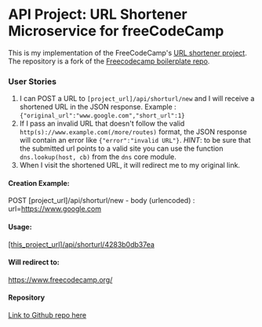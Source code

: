 # API Project: URL Shortener Microservice for freeCodeCamp

This is my implementation of the FreeCodeCamp's [URL shortener project](https://www.freecodecamp.org/learn/apis-and-microservices/apis-and-microservices-projects/url-shortener-microservice ). The repository is a fork of the [Freecodecamp boilerplate repo](https://github.com/freeCodeCamp/boilerplate-project-urlshortener/ ).


### User Stories

1. I can POST a URL to `[project_url]/api/shorturl/new` and I will receive a shortened URL in the JSON response. Example : `{"original_url":"www.google.com","short_url":1}`
2. If I pass an invalid URL that doesn't follow the valid `http(s)://www.example.com(/more/routes)` format, the JSON response will contain an error like `{"error":"invalid URL"}`. *HINT*: to be sure that the submitted url points to a valid site you can use the function `dns.lookup(host, cb)` from the `dns` core module.
3. When I visit the shortened URL, it will redirect me to my original link.


#### Creation Example:

POST [project_url]/api/shorturl/new - body (urlencoded) :  url=https://www.google.com

#### Usage:

[\[this_project_url\]/api/shorturl/4283b0db37ea](https://rafael-atias-fcc-url-shortener.glitch.me/api/shorturl/4283b0db37ea)

#### Will redirect to:

https://www.freecodecamp.org/

#### Repository

[Link to Github repo here](https://github.com/rafael-atias/fcc-url-shortener)
